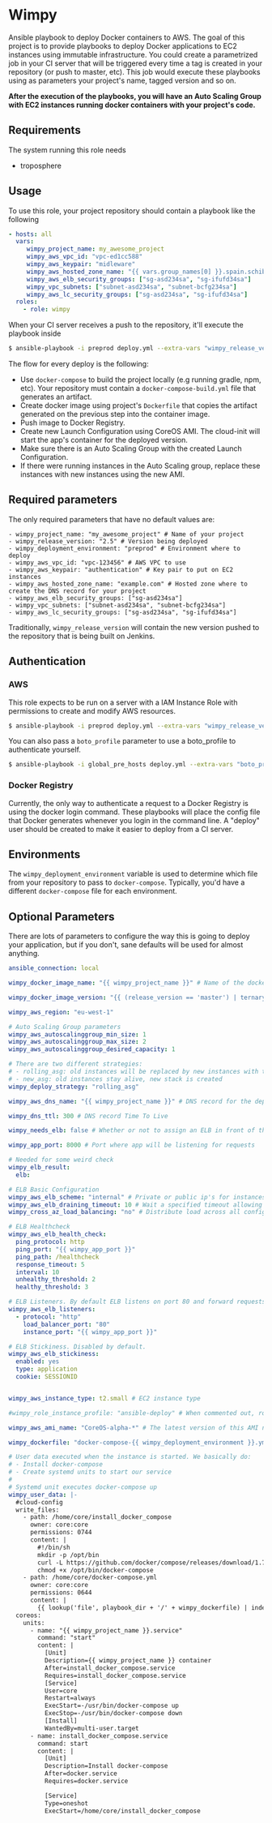 # Wimpy
Ansible playbook to deploy Docker containers to AWS.
The goal of this project is to provide playbooks to deploy Docker applications to EC2 instances using immutable infrastructure.
You could create a parametrized job in your CI server that will be triggered every time a tag is created in your repository (or push to master, etc).
This job would execute these playbooks using as parameters your project's name, tagged version and so on.

**After the execution of the playbooks, you will have an Auto Scaling Group with EC2 instances running docker containers with your project's code.**

## Requirements
The system running this role needs
- troposphere

## Usage
To use this role, your project repository should contain a playbook like the following

```yml
- hosts: all
  vars:
     wimpy_project_name: my_awesome_project
     wimpy_aws_vpc_id: "vpc-ed1cc588"
     wimpy_aws_keypair: "midleware"
     wimpy_aws_hosted_zone_name: "{{ vars.group_names[0] }}.spain.schibsted.io."
     wimpy_aws_elb_security_groups: ["sg-asd234sa", "sg-ifufd34sa"]
     wimpy_vpc_subnets: ["subnet-asd234sa", "subnet-bcfg234sa"]
     wimpy_aws_lc_security_groups: ["sg-asd234sa", "sg-ifufd34sa"]
  roles:
    - role: wimpy
```

When your CI server receives a push to the repository, it'll execute the playbook inside

```bash
$ ansible-playbook -i preprod deploy.yml --extra-vars "wimpy_release_version=2.3 wimpy_deployment_environment=preprod"
```

The flow for every deploy is the following:
- Use `docker-compose` to build the project locally (e.g running gradle, npm, etc). Your repository must contain a `docker-compose-build.yml` file that generates an artifact.
- Create docker image using project's `Dockerfile` that copies the artifact generated on the previous step into the container image.
- Push image to Docker Registry.
- Create new Launch Configuration using CoreOS AMI. The cloud-init will start the app's container for the deployed version.
- Make sure there is an Auto Scaling Group with the created Launch Configuration.
- If there were running instances in the Auto Scaling group, replace these instances with new instances using the new AMI.

## Required parameters
The only required parameters that have no default values are:
```
- wimpy_project_name: "my_awesome_project" # Name of your project
- wimpy_release_version: "2.5" # Version being deployed
- wimpy_deployment_environment: "preprod" # Environment where to deploy
- wimpy_aws_vpc_id: "vpc-123456" # AWS VPC to use
- wimpy_aws_keypair: "authentication" # Key pair to put on EC2 instances
- wimpy_aws_hosted_zone_name: "example.com" # Hosted zone where to create the DNS record for your project
- wimpy_aws_elb_security_groups: ["sg-asd234sa"]
- wimpy_vpc_subnets: ["subnet-asd234sa", "subnet-bcfg234sa"]
- wimpy_aws_lc_security_groups: ["sg-asd234sa", "sg-ifufd34sa"]
```
Traditionally, `wimpy_release_version` will contain the new version pushed to the repository that is being built on Jenkins.

## Authentication
### AWS
This role expects to be run on a server with a IAM Instance Role with permissions to create and modify AWS resources.

```bash
$ ansible-playbook -i preprod deploy.yml --extra-vars "wimpy_release_version=2.3 wimpy_deployment_environment=preprod"
```

You can also pass a `boto_profile` parameter to use a boto_profile to authenticate yourself.

```bash
$ ansible-playbook -i global_pre_hosts deploy.yml --extra-vars "boto_profile=profile_with_permissions wimpy_release_version=2.3 wimpy_deployment_environment=preprod"
```

### Docker Registry
Currently, the only way to authenticate a request to a Docker Registry is using the docker login command. These playbooks will place the config file that Docker generates whenever you login in the command line. A "deploy" user should be created to make it easier to deploy from a CI server.

## Environments
The `wimpy_deployment_environment` variable is used to determine which file from your repository to pass to `docker-compose`. Typically, you'd have a different `docker-compose` file for each environment.

## Optional Parameters
There are lots of parameters to configure the way this is going to deploy your application, but if you don't, sane defaults will be used for almost anything.

```yml
ansible_connection: local

wimpy_docker_image_name: "{{ wimpy_project_name }}" # Name of the docker image that will be created

wimpy_docker_image_version: "{{ (release_version == 'master') | ternary('latest',wimpy_release_version) }}" # Version of the docker image to push.

wimpy_aws_region: "eu-west-1"

# Auto Scaling Group parameters
wimpy_aws_autoscalinggroup_min_size: 1
wimpy_aws_autoscalinggroup_max_size: 2
wimpy_aws_autoscalinggroup_desired_capacity: 1

# There are two different strategies:
# - rolling_asg: old instances will be replaced by new instances with the new launch configuration
# - new_asg: old instances stay alive, new stack is created
wimpy_deploy_strategy: "rolling_asg"

wimpy_aws_dns_name: "{{ wimpy_project_name }}" # DNS record for the deployed instance

wimpy_dns_ttl: 300 # DNS record Time To Live

wimpy_needs_elb: false # Whether or not to assign an ELB in front of the ASG instances

wimpy_app_port: 8000 # Port where app will be listening for requests

# Needed for some weird check
wimpy_elb_result:
  elb:

# ELB Basic Configuration
wimpy_aws_elb_scheme: "internal" # Private or public ip's for instances behind. Possible values: 'internal' or 'internet-facing'
wimpy_aws_elb_draining_timeout: 10 # Wait a specified timeout allowing connections to drain before terminating an instance
wimpy_cross_az_load_balancing: "no" # Distribute load across all configured Availability Zones

# ELB Healthcheck
wimpy_aws_elb_health_check:
  ping_protocol: http
  ping_port: "{{ wimpy_app_port }}"
  ping_path: /healthcheck
  response_timeout: 5
  interval: 10
  unhealthy_threshold: 2
  healthy_threshold: 3

# ELB Listeners. By default ELB listens on port 80 and forward requests to {{app_port}} using HTTP
wimpy_aws_elb_listeners:
  - protocol: "http"
    load_balancer_port: "80"
    instance_port: "{{ wimpy_app_port }}"

# ELB Stickiness. Disabled by default.
wimpy_aws_elb_stickiness:
  enabled: yes
  type: application
  cookie: SESSIONID


wimpy_aws_instance_type: t2.small # EC2 instance type

#wimpy_role_instance_profile: "ansible-deploy" # When commented out, role set to instances. Role needs to exists

wimpy_aws_ami_name: "CoreOS-alpha-*" # The latest version of this AMI name will be used

wimpy_dockerfile: "docker-compose-{{ wimpy_deployment_environment }}.yml" # docker-compose file to use to start the app

# User data executed when the instance is started. We basically do:
# - Install docker-compose
# - Create systemd units to start our service
#
# Systemd unit executes docker-compose up
wimpy_user_data: |-
  #cloud-config
  write_files:
    - path: /home/core/install_docker_compose
      owner: core:core
      permissions: 0744
      content: |
        #!/bin/sh
        mkdir -p /opt/bin
        curl -L https://github.com/docker/compose/releases/download/1.7.0/docker-compose-Linux-x86_64 > /opt/bin/docker-compose
        chmod +x /opt/bin/docker-compose
    - path: /home/core/docker-compose.yml
      owner: core:core
      permissions: 0644
      content: |
        {{ lookup('file', playbook_dir + '/' + wimpy_dockerfile) | indent(6, False) }}
  coreos:
    units:
      - name: "{{ wimpy_project_name }}.service"
        command: "start"
        content: |
          [Unit]
          Description={{ wimpy_project_name }} container
          After=install_docker_compose.service
          Requires=install_docker_compose.service
          [Service]
          User=core
          Restart=always
          ExecStart=-/usr/bin/docker-compose up
          ExecStop=-/usr/bin/docker-compose down
          [Install]
          WantedBy=multi-user.target
      - name: install_docker_compose.service
        command: start
        content: |
          [Unit]
          Description=Install docker-compose
          After=docker.service
          Requires=docker.service

          [Service]
          Type=oneshot
          ExecStart=/home/core/install_docker_compose

```
